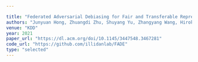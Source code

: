 ```yaml
---

title: "Federated Adversarial Debiasing for Fair and Transferable Representations."
authors: "Junyuan Hong, Zhuangdi Zhu, Shuyang Yu, Zhangyang Wang, Hiroko Dodge, and Jiayu Zhou"
venue: "KDD"
year: 2021
paper_url: "https://dl.acm.org/doi/10.1145/3447548.3467281"
code_url: "https://github.com/illidanlab/FADE"
type: "selected"
---
```

